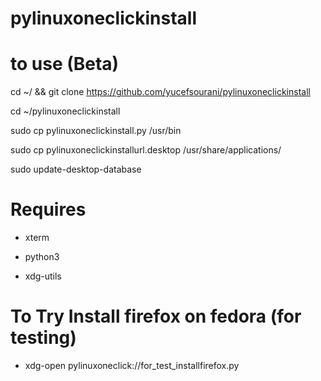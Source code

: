 # pylinuxoneclickinstall


# to use (Beta)

cd ~/ && git clone https://github.com/yucefsourani/pylinuxoneclickinstall

cd ~/pylinuxoneclickinstall

sudo cp pylinuxoneclickinstall.py /usr/bin

sudo cp pylinuxoneclickinstallurl.desktop /usr/share/applications/

sudo update-desktop-database

# Requires 

 * xterm
 
 * python3

 * xdg-utils


# To Try Install firefox on fedora (for testing)

  * xdg-open pylinuxoneclick://for_test_installfirefox.py
